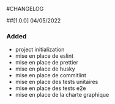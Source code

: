 #CHANGELOG

##[1.0.0] 04/05/2022

### Added

- project initialization
- mise en place de eslint
- mise en place de prettier
- mise en place de husky
- mise en place de commitlint
- mise en place des tests unitaires
- mise en place des tests e2e
- mise en place de la charte graphique

